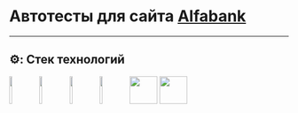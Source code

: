 # Автотесты для сайта [Alfabank](https://alfabank.ru)
____
## ⚙️: Стек технологий
<p>
<a href="https://www.java.com/"><img height="50" width="10%" src="https://cdn.jsdelivr.net/gh/devicons/devicon/icons/java/java-original-wordmark.svg"></a>
<a href="https://www.jetbrains.com/idea/"><img height="50" width="10%" src="https://upload.wikimedia.org/wikipedia/commons/9/9c/IntelliJ_IDEA_Icon.svg"></a>
<a href="https://gradle.org/"><img height="50" width="10%" src="https://upload.wikimedia.org/wikipedia/commons/c/cb/Gradle_logo.png"></a>
<a href="https://selenide.org/"><img height="50" width="10%" src="https://selenide.org/images/selenide-logo-big.png"></a>
<a href="https://www.jenkins.io/"><img height="50" src="https://upload.wikimedia.org/wikipedia/commons/thumb/e/e9/Jenkins_logo.svg/226px-Jenkins_logo.svg.png?20120629215426"></a>
<a href="https://junit.org/junit5/"><img height="50" src="https://junit.org/junit5/assets/img/junit5-logo.png"></a>
</p>
